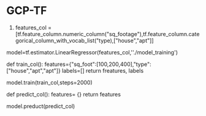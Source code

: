 # GCP-TF

1. features_col =[tf.feature_column.numeric_column("sq_footage"),tf.feature_column.categorical_column_with_vocab_list("type),["house","apt"]]

model=tf.estimator.LinearRegressor(features_col,''./model_training')

def train_col():
 features={"sq_foot":[100,200,400],"type":["house","apt","apt"]}
 labels=[]
 return freatures, labels
 
 model.train(train_col,steps=2000)
 
 def predict_col():
 features= {}
 return features
 
 model.preduct(predict_col)
 
